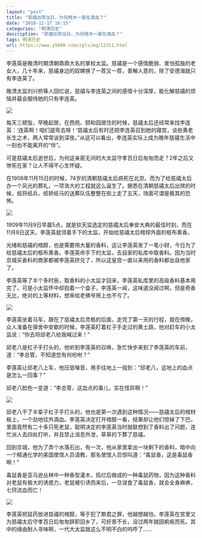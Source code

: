```yaml
---
layout: "post"
title: "慈禧出殡当日，为何棺木一直在滴血？"
date: "2018-12-17 16:15"
categories: "明清历史"
description: "慈禧出殡当日，为何棺木一直在滴血？"
tags: 明清历史
url: https://www.y5000.com/zgls/mq/12311.html
---
```






李莲英是晚清时期清朝鼎鼎大名的掌权太监。慈禧是一个感情脆弱、害怕孤独的老女人，几十年来，慈禧身边的奴婢换了一茬又一茬，善解人意的，除了安德海就只有李连英了。

晚清太监刘兴桥等人回忆说，慈禧与李连英之间的感情十分深厚，能化解慈禧的烦恼并最会服侍她的只有李连英。

![](https://img.y5000.com/uploads/allimg/170206/0954544214-0.jpg)

每天三顿饭，早晚起居，在西苑、颐和园居住的时候，慈禧太后还经常来找李连英：‘连英啊！咱们遛弯去呀！’慈禧太后有时还把李连英召到她的寝宫，谈些黄老长生之术，两人常常谈到深夜。”从这可以看出，李连英实际上成为晚年慈禧生活中一刻也不能离开的“伴”。

可是慈禧太后逝世后，为何这亲密无间的大太监守孝百日后匆匆而走？2年之后又惨死在家？让人不得不心生怀疑。

在1908年11月15日的时候，74岁的清朝慈禧太后病死在北京。而为了给慈禧太后办一个风光的葬礼，一项浩大的工程就这么诞生了。据悉在清朝慈禧太后出殡的时候，纸将纸兵，纸轿纸马的送葬队伍整整在街上走了五天，场面可谓是极其的恐怖。

![](https://img.y5000.com/uploads/allimg/170206/0954544259-1.jpg)

1909年11月9日早晨5点，就是钦天监选定的慈禧太后奉安大典的最佳时刻，而在11月8日这天，李莲英就领着手下的太监，开始给慈禧太后棺椁外面的柩布熏香。

光绪和慈禧的棺醇，也是需要用大量的香料，这让李莲英发了一笔小财，今日为了给慈禧太后的柩布熏香。李莲英命手下的太监，去自家的私库中取香料。因为当时京城买香料的商家都被李莲英挤兑了，所以这皇宫一直以来用的香料都出自他家了。

李莲英等了半个多时辰，取香料的小太监才回来，李莲英私库里的高级香料基本用完了，可是小太监怀中却抱着一个盒子，李莲英一闻，这味道没闻过啊，但是奇香无比，绝对的上等材料，想来给老佛爷用上也不亏了。

![](https://img.y5000.com/uploads/allimg/170206/8-1F206094Q9601.jpg)

李莲英坐着马车，跟在了慈禧太后灵柩的后面，走完了第一天的行程，就在傍晚，众人准备在驿舍中安歇的时候，李莲英盯着杠子手走过的黄土路，他对赶车的小太监说：“你去将邱老八给我喊过来！”

邱老八是杠子手打头的，他听到李莲英的召唤，急忙快步来到了李莲英的车前，道：“李总管，不知道您有何吩咐？”

李莲英让邱老八上车，他压低嗓音，用手往地上一指到：“邱老八，这地上的血点是怎么一回事？”

邱老八脸色一变道：“李总管，这血点的事儿，实在怪异啊！”

![](https://img.y5000.com/uploads/allimg/170206/0954541515-2.jpg)

邱老八干了半辈子杠子手打头的，他也是第一次遇到这种情况——慈禧太后的棺材板上，一个劲地往外滴血。李莲英决定打开棺醇一看，结果却让他们惊掉了下巴，里面竟然有二十多只死老鼠，聪明决定的李莲英当时就联想到了香料出了问题，连忙派人去四处打听，并且禁止消息外泄，草草的下葬了慈禧。

回到京城，他为了弄个水落石出，有一次，他从家里拿出一块剩下的香料，暗中向一个精通化学的美国使馆人员请教，那名使馆人员惊叫道：“毒鼠香，这是毒鼠香啊！”

毒鼠香是亚马逊丛林中一种香型灌木，捣烂后做成的一种毒鼠药物，因为这种香料对老鼠有极大的诱惑力，老鼠被引诱而来后，一旦误食了毒鼠香，就会全身麻痹，七窍流血而亡！

![](https://img.y5000.com/uploads/allimg/170206/0954543031-3.jpg)

李莲英把鼠药放进慈禧的棺醇，等于犯了欺君之罪，他越想越怕，李莲英在宫里又为慈禧太后守孝百日后匆匆辞职回乡了，可好景不长，没过两年就因痢疾而死。其中的缘由耐人寻味啊，一代大太监就这么不明不白的呜呼了......
